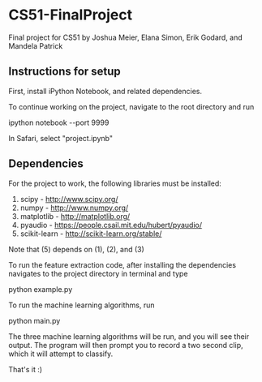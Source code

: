 # CS51-FinalProject
Final project for CS51 by Joshua Meier, Elana Simon, Erik Godard, and Mandela Patrick

## Instructions for setup
First, install iPython Notebook, and related dependencies.

To continue working on the project, navigate to the root directory and run 

ipython notebook --port 9999

In Safari, select "project.ipynb"

## Dependencies
For the project to work, the following libraries must be installed: 

1. scipy - http://www.scipy.org/
2. numpy - http://www.numpy.org/
3. matplotlib - http://matplotlib.org/
4. pyaudio - https://people.csail.mit.edu/hubert/pyaudio/
5. scikit-learn - http://scikit-learn.org/stable/

Note that (5) depends on (1), (2), and (3)

To run the feature extraction code, after installing the dependencies navigates to the project directory in terminal and type

python example.py


To run the machine learning algorithms, run 

python main.py

The three machine learning algorithms will be run, and you will see their output. The program will then prompt you to record a two second clip, which it will attempt to classify. 



That's it :)